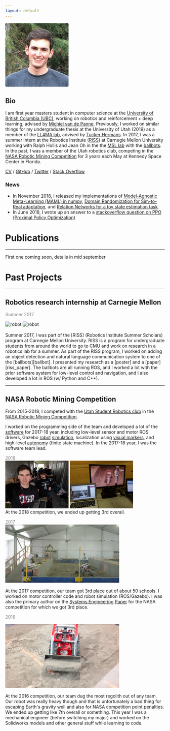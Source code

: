 ```yaml
---
layout: default
---
```


<!-- <div class="crop"> -->
<!-- </div> -->

<img width="200" src="/assets/mw.jpg" style="border-radius: 2%;"/>

## Bio

I am first year masters student in computer science at the [University of 
British Columbia (UBC)](https://www.cs.ubc.ca/), working on robotics and reinforcement
\+ deep learning, advised by [Michiel van de Panne](https://www.cs.ubc.ca/~van/).  Previously, I worked on similar things for my undergraduate 
thesis at the University of Utah (2019) as a member of the [LL4MA lab](https://robot-learning.cs.utah.edu/), advised by [Tucker Hermans](https://robot-learning.cs.utah.edu/thermans). 
In 2017, I was a summer intern at the Robotics Institute ([RISS])
at Carnegie Mellon University working with Ralph Hollis and Jean Oh
in the the [MSL lab][msl] with the [ballbots].
In the past, I was a member of the Utah robotics club, competing in the
[NASA Robotic Mining Competition][nasa] for 3 years each May at Kennedy Space Center 
in Florida.  


[CV](/assets/cv.pdf) / [GitHub](https://github.com/matwilso) / [Twitter](https://twitter.com/matwilso) / [Stack Overflow](https://stackoverflow.com/users/7211137/matwilso)



### News
- In November 2018, I released my implementations of [Model-Agnostic Meta-Learning (MAML) in numpy](https://github.com/matwilso/maml_numpy), [Domain Randomization for Sim-to-Real adaptation](https://github.com/matwilso/domrand), and [Relation Networks for a toy state estimation task](https://github.com/matwilso/relation-networks).
- In June 2018, I wrote up an answer to a [stackoverflow question on PPO (Proximal Policy Optimization)](https://stackoverflow.com/questions/46422845/what-is-the-way-to-understand-proximal-policy-optimization-algorithm-in-rl/50663200#50663200)


# Publications
---
First one coming soon, details in mid september



# Past Projects
---

## Robotics research internship at Carnegie Mellon
<span style="color: grey">Summer 2017</span>

<div style="margin: auto;">
    <img src="/assets/riss/little_and_big.jpg" alt="robot" height="200">
    <img src="/assets/riss/cohort.png" alt="robot" height="200">
</div>

<br>
Summer 2017, I was part of the [RISS] (Robotics Institute Summer
Scholars) program at Carnegie Mellon University.  RISS is a program for
undergraduate students from around the world to go to CMU and work on
research in a robotics lab for a summer.
As part of the RISS program, I worked on adding an object detection
and natural language communication system to one of the [ballbots][ballbot].
I presented my research as a [poster] and a [paper][riss_paper]. The ballbots
are all running ROS, and I worked a lot with the prior software system for 
low-level control and navigation, and I also developed a lot in ROS 
(w/ Python and C++).





---

## NASA Robotic Mining Competition


From 2015-2018, I competed with the [Utah Student Robotics club][club] in the
[NASA Robotic Mining Competition][nasa].  

I worked on the programming side of the team and developed a lot of the [software]
for 2017-18 year, including low-level sensor and motor ROS drivers,
Gazebo [robot](https://github.com/matwilso/emcee_simulation) [simulation](https://github.com/utahrobotics/usr_simulation),
localization using [visual markers](https://github.com/utahrobotics/aruco_pkgs),
and high-level [autonomy](https://github.com/utahrobotics/usr_ws/tree/kinetic-devel/src/amee_controllers#competition_smach) (finite state machine). In the 2017-18 year, I was the software team lead.

<span style="color: grey">2018</span> <br>
<img src="/assets/urmp/2018.jpg" alt="2018me" width="200"> 
<img src="/assets/urmp/2018_control.jpg" alt="2018control" width="200"> 
<br>
At the 2018 competition, we ended up getting 3rd overall.




<span style="color: grey">2017</span> <br>
<img src="/assets/urmp/emcee_2017.png" alt="2017" width="360">

At the 2017 competition, our team got [3rd place](https://www.nasa.gov/sites/default/files/atoms/files/rmc2017_scoresummary.pdf) 
out of about 50 schools.  I worked on motor controller code and robot simulation (ROS/Gazebo). 
I was also the primary author on the [Systems Engineering][se_paper] [Paper][3rd] 
for the NASA competition for which we got 3rd place.

<span style="color: grey">2016</span>

<img src="/assets/urmp/emcee_2016.png" alt="robot" width="360">

At the 2016 competition, our team dug the most regolith out of any team. Our
robot was really heavy though and that is unfortunately a bad thing for
escaping Earth's gravity well and also for NASA competition point penalties. We
ended up getting like 7th overall or something.  This year I was a mechanical
engineer (before switching my major) and worked on the Solidworks models
and other general stuff while learning to code.






[ballbot]: /ballbot
[ballbots]: http://www.msl.ri.cmu.edu/projects/ballbot/
[software]: https://github.com/utahrobotics/usr_ws/tree/kinetic-devel/src
[se_paper]: /assets/urmp/se_paper_2017.pdf
[3rd]: /assets/urmp/plaque.jpg
[nasa]: https://www.nasa.gov/offices/education/centers/kennedy/technology/nasarmc.html
[club]: https://utahrobotics.github.io/
[msl]: http://www.msl.ri.cmu.edu
[RISS]: http://riss.ri.cmu.edu
[riss_paper]: /assets/riss/shmoo_paper.pdf
[poster]: http://riss.ri.cmu.edu/wp-content/uploads/2017/09/2017-RISS-Poster-WILSON-Matthew-compressed.pdf


<!-- See my [Projects] page for more details.

[Projects]: /projects/ -->

<!-- __Timeline__

<span class="t2when">2015-now:</span> <span class="t2who">University of Utah:</span> BS Computer Engineering <br>
<span class="t2when">2015-now:</span> <span class="t2who">NASA Robotic Mining Competition:</span> Team member on university robotics team <br>
<span class="t2when">Summer 2017:</span> <span class="t2who">Carnegie Mellon University:</span> Robotics Institute Summer Scholar, research internship <br> -->
